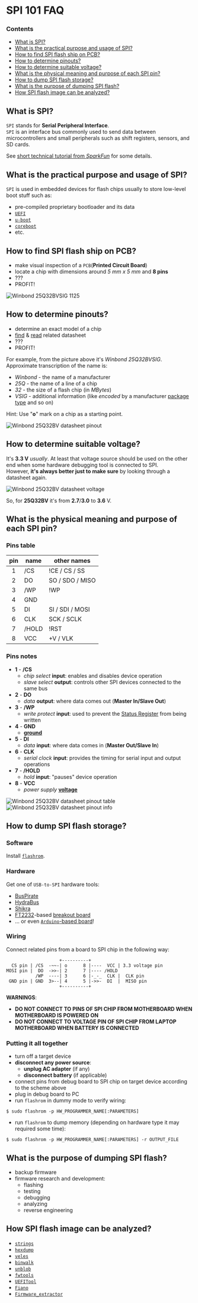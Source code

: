 

# SPI 101 FAQ


### Contents

 * [What is SPI?](#what-is-spi)
 * [What is the practical purpose and usage of SPI?](#what-is-the-practical-purpose-and-usage-of-spi)
 * [How to find SPI flash ship on PCB?](#how-to-find-spi-flash-ship-on-pcb)
 * [How to determine pinouts?](#how-to-determine-pinouts)
 * [How to determine suitable voltage?](#how-to-determine-suitable-voltage)
 * [What is the physical meaning and purpose of each SPI pin?](#what-is-the-physical-meaning-and-purpose-of-each-spi-pin)
 * [How to dump SPI flash storage?](#how-to-dump-spi-flash-storage)
 * [What is the purpose of dumping SPI flash?](#what-is-the-purpose-of-dumping-spi-flash)
 * [How SPI flash image can be analyzed?](#how-spi-flash-image-can-be-analyzed)




## What is SPI?

`SPI` stands for **Serial Peripheral Interface**.  
`SPI` is an interface bus commonly used to send data between microcontrollers and small peripherals such as shift registers, sensors, and SD cards.  

See [short technical tutorial from _SparkFun_](https://learn.sparkfun.com/tutorials/serial-peripheral-interface-spi) for some details.  




## What is the practical purpose and usage of SPI?

`SPI` is used in embedded devices for flash chips usually to store low-level boot stuff such as:
 - pre-compiled proprietary bootloader and its data
 - [`UEFI`](https://www.uefi.org)
 - [`u-boot`](https://www.denx.de/wiki/U-Boot)
 - [`coreboot`](https://coreboot.org/)
 - etc.  




## How to find SPI flash ship on PCB?

 - make visual inspection of a `PCB`(**Printed Circuit Board**)
 - locate a chip with dimensions around *5 mm x 5 mm* and **8 pins**
 - ???
 - PROFIT!

![Winbond 25Q32BVSIG 1125](../master/resources/spi_flash.png)  




## How to determine pinouts?

 - determine an exact model of a chip
 - [find](https://duckduckgo.com/?q=winbond+"w25q32bvsig"+datasheet) &
 [read](https://www.winbond.com/resource-files/w25q32bv_revi_100413_wo_automotive.pdf) related datasheet
 - ???
 - PROFIT!

For example, from the picture above it's _Winbond 25Q32BVSIG_.  
Approximate transcription of the name is:
 - _Winbond_ - the name of a manufacturer
 - _25Q_ - the name of a line of a chip
 - _32_ - the size of a flash chip (in _MBytes_)
 - _VSIG_ - additional information (like _encoded_ by a manufacturer
 [package type](https://en.wikipedia.org/wiki/List_of_integrated_circuit_packaging_types) and so on)

Hint: Use "**o**" mark on a chip as a starting point.

![Winbond 25Q32BV datasheet pinout](../master/resources/w25q32bv_datasheet_pinout.png)  




## How to determine suitable voltage?

It's **3.3 V** _usually_. At least that voltage source should be used on the other end when some hardware debugging tool is connected to SPI.  
However, **it's always better just to make sure** by looking through a datasheet again.  

![Winbond 25Q32BV datasheet voltage](../master/resources/w25q32bv_datasheet_voltage.png)  

So, for **25Q32BV** it's from **2.7**/**3.0** to **3.6** V.  




## What is the physical meaning and purpose of each SPI pin?


### Pins table

| pin |  name  |      other names     |
|:---:|--------|----------------------|
|  1  |   /CS  |  !CE  /  CS  / SS    |
|  2  |    DO  |   SO  /  SDO / MISO  |
|  3  |   /WP  |  !WP                 |
|  4  |   GND  |                      |
|  5  |    DI  |   SI  /  SDI / MOSI  |
|  6  |   CLK  |  SCK  / SCLK         |
|  7  | /HOLD  | !RST                 |
|  8  |   VCC  |    +V / VLK          |


### Pins notes

 - **1** - **/CS**
    - _chip select_ **input**: enables and disables device operation
    - _slave select_ **output**: controls other SPI devices connected to the same bus
 - **2** - **DO**
    - _data_ **output**: where data comes out (**Master In/Slave Out**)
 - **3** - **/WP**
    - _write protect_ **input**: used to prevent the
 [Status Register](http://www.avrbeginners.net/architecture/spi/spi.html#spsr) from being written
 - **4** - **GND**
    - [**ground**](https://en.wikipedia.org/wiki/Ground_(electricity)#Electronics)
 - **5** - **DI**
    - _data_ **input**: where data comes in (**Master Out/Slave In**)
 - **6** - **CLK**
    - _serial clock_ **input**: provides the timing for serial input and output operations
 - **7** - **/HOLD**
    - _hold_ **input**: "pauses" device operation
 - **8** - **VCC**
    - _power supply_ [**voltage**](https://en.wikipedia.org/wiki/Voltage)

![Winbond 25Q32BV datasheet pinout table](../master/resources/w25q32bv_datasheet_pinout_table.png)  
![Winbond 25Q32BV datasheet pinout info](../master/resources/w25q32bv_datasheet_pinout_info.png)  




## How to dump SPI flash storage?


### Software

Install [`flashrom`](https://www.flashrom.org/Flashrom).


### Hardware

Get one of `USB-to-SPI` hardware tools:
 * [BusPirate](http://dangerousprototypes.com/docs/Bus_Pirate_v3.6)
 * [HydraBus](https://hydrabus.com)
 * [Shikra](https://int3.cc/products/the-shikra)
 * [FT2232](https://www.ftdichip.com/Products/ICs/FT2232H.html)-based [breakout board](http://dangerousprototypes.com/docs/FT2232_breakout_board)
 * ... or even [`Arduino`-based board](https://tomvanveen.eu/flashing-bios-chip-arduino/)!

### Wiring

Connect related pins from a board to SPI chip in the following way:
```
                    +----------+
  CS pin | /CS  -~~-| o      8 |----  VCC | 3.3 voltage pin
MOSI pin |  DO  ->>-| 2      7 |---- /HOLD
           /WP  ----| 3      6 |-_-_  CLK |  CLK pin
 GND pin | GND  3>--| 4      5 |->>-  DI  |  MISO pin
                    +----------+
```

**WARNINGS**:
 - **DO NOT CONNECT TO PINS OF SPI CHIP FROM MOTHERBOARD WHEN MOTHERBOARD IS POWERED ON**
 - **DO NOT CONNECT TO VOLTAGE PIN OF SPI CHIP FROM LAPTOP MOTHERBOARD WHEN BATTERY IS CONNECTED**


### Putting it all together

 - turn off a target device
 - **disconnect any power source**:
    - **unplug AC adapter** (if any)
    - **disconnect battery** (if applicable)
 - connect pins from debug board to SPI chip on target device according to the scheme above
 - plug in debug board to PC
 - run `flashrom` in dummy mode to verify wiring:
```
$ sudo flashrom -p HW_PROGRAMMER_NAME[:PARAMETERS]
```
 - run `flashrom` to dump memory (depending on hardware type it may required some time):
```
$ sudo flashrom -p HW_PROGRAMMER_NAME[:PARAMETERS] -r OUTPUT_FILE
```




## What is the purpose of dumping SPI flash?

 - backup firmware
 - firmware research and development:
    - flashing
    - testing
    - debugging
    - analyzing
    - reverse engineering




## How SPI flash image can be analyzed?

 - [`strings`](http://man7.org/linux/man-pages/man1/strings.1.html)
 - [`hexdump`](http://man7.org/linux/man-pages/man1/hexdump.1.html)
 - [`veles`](https://github.com/codilime/veles)
 - [`binwalk`](https://github.com/ReFirmLabs/binwalk)
 - [`unblob`](https://github.com/onekey-sec/unblob)
 - [`fwtools`](https://github.com/flammit/fwtools)
 - [`UEFITool`](https://github.com/LongSoft/UEFITool)
 - [`Fiano`](https://github.com/linuxboot/fiano)
 - [`Firmware_extractor`](https://github.com/erfanoabdi/Firmware_extractor)




